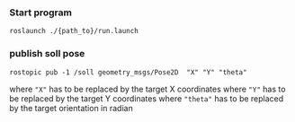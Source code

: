 ### Start program

`roslaunch ./{path_to}/run.launch`

### publish soll pose

`rostopic pub -1 /soll geometry_msgs/Pose2D  "X" "Y" "theta"`

where `"X"` has to be replaced by the target X coordinates
where `"Y"` has to be replaced by the target Y coordinates
where `"theta"` has to be replaced by the target orientation in radian
